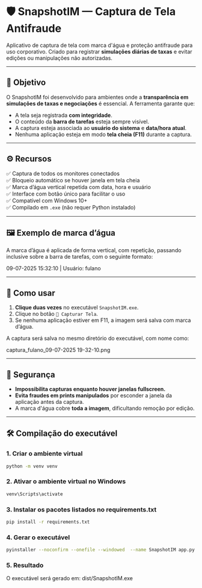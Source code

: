 # 🛡️ SnapshotIM — Captura de Tela Antifraude

Aplicativo de captura de tela com marca d'água e proteção antifraude para uso corporativo. Criado para registrar **simulações diárias de taxas** e evitar edições ou manipulações não autorizadas.

---

## 🎯 Objetivo

O SnapshotIM foi desenvolvido para ambientes onde a **transparência em simulações de taxas e negociações** é essencial. A ferramenta garante que:

- A tela seja registrada **com integridade**.
- O conteúdo da **barra de tarefas** esteja sempre visível.
- A captura esteja associada ao **usuário do sistema** e **data/hora atual**.
- Nenhuma aplicação esteja em modo **tela cheia (F11)** durante a captura.

---

## ⚙️ Recursos

✅ Captura de todos os monitores conectados  
✅ Bloqueio automático se houver janela em tela cheia  
✅ Marca d’água vertical repetida com data, hora e usuário  
✅ Interface com botão único para facilitar o uso  
✅ Compatível com Windows 10+  
✅ Compilado em `.exe` (não requer Python instalado)

---

## 🖼️ Exemplo de marca d’água

A marca d’água é aplicada de forma vertical, com repetição, passando inclusive sobre a barra de tarefas, com o seguinte formato:

09-07-2025 15:32:10 | Usuário: fulano

---

## 🚀 Como usar

1. **Clique duas vezes** no executável `SnapshotIM.exe`.
2. Clique no botão `📸 Capturar Tela`.
3. Se nenhuma aplicação estiver em F11, a imagem será salva com marca d’água.

A captura será salva no mesmo diretório do executável, com nome como:

captura_fulano_09-07-2025 19-32-10.png

---

## 🔐 Segurança

- **Impossibilita capturas enquanto houver janelas fullscreen.**
- **Evita fraudes em prints manipulados** por esconder a janela da aplicação antes da captura.
- A marca d'água cobre **toda a imagem**, dificultando remoção por edição.

---

## 🛠️ Compilação do executável

### 1. Criar o ambiente virtual
```bash
python -m venv venv
```

### 2. Ativar o ambiente virtual no Windows
```bash
venv\Scripts\activate
```

### 3. Instalar os pacotes listados no requirements.txt
```bash
pip install -r requirements.txt
```

### 4. Gerar o executável
```bash
pyinstaller --noconfirm --onefile --windowed  --name SnapshotIM app.py
```

### 5. Resultado
O executável será gerado em:
dist/SnapshotIM.exe
